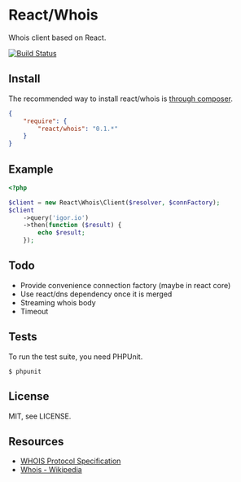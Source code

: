 # React/Whois

Whois client based on React.

[![Build Status](https://secure.travis-ci.org/reactphp/whois.png?branch=master)](http://travis-ci.org/reactphp/whois)

## Install

The recommended way to install react/whois is [through composer](http://getcomposer.org).

```JSON
{
    "require": {
        "react/whois": "0.1.*"
    }
}
```

## Example

```php
<?php

$client = new React\Whois\Client($resolver, $connFactory);
$client
    ->query('igor.io')
    ->then(function ($result) {
        echo $result;
    });
```

## Todo

* Provide convenience connection factory (maybe in react core)
* Use react/dns dependency once it is merged
* Streaming whois body
* Timeout

## Tests

To run the test suite, you need PHPUnit.

    $ phpunit

## License

MIT, see LICENSE.

## Resources

* [WHOIS Protocol Specification](http://tools.ietf.org/html/rfc3912)
* [Whois - Wikipedia](http://en.wikipedia.org/wiki/Whois)
